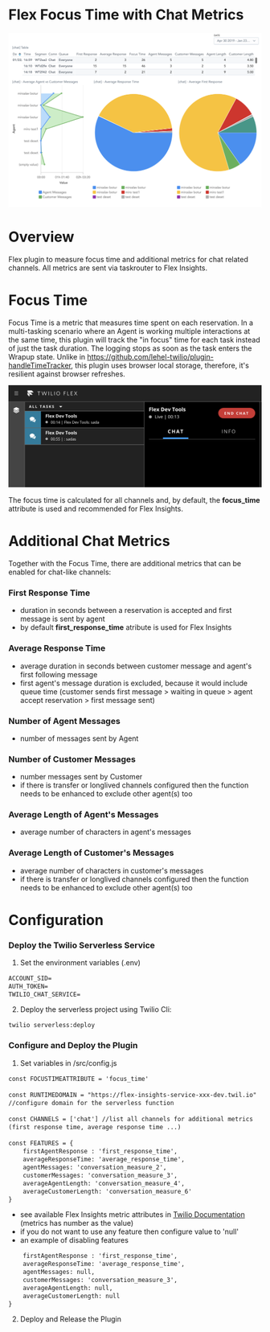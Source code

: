 # Flex Focus Time with Chat Metrics

![chat insights](readme_images/chat_insights.png)

# Overview

Flex plugin to measure focus time and additional metrics for chat related channels. All metrics are sent via taskrouter to Flex Insights.

# Focus Time

Focus Time is a metric that measures time spent on each reservation. In a multi-tasking scenario where an Agent is working 
multiple interactions at the same time, this plugin will track the "in focus" time for each task instead of just the task duration. 
The logging stops as soon as the task enters the Wrapup state. Unlike in https://github.com/lehel-twilio/plugin-handleTimeTracker, this plugin uses
browser local storage, therefore, it's resilient against browser refreshes.

![flex reservations](readme_images/multiple_reservaitions.png)

The focus time is calculated for all channels and, by default, the **focus_time** attribute is used and recommended for Flex Insights.
   
# Additional Chat Metrics

Together with the Focus Time, there are additional metrics that can be enabled for chat-like channels:

### First Response Time

* duration in seconds between a reservation is accepted and first message is sent by agent
* by default **first_response_time** atribute is used for Flex Insights

### Average Response Time

* average duration in seconds between customer message and agent's first following message
* first agent's message duration is excluded, because it would include queue time (customer sends first message > waiting in queue > agent accept reservation > first message sent)

### Number of Agent Messages

* number of messages sent by Agent

### Number of Customer Messages

* number messages sent by Customer
* if there is transfer or longlived channels configured then the function needs to be enhanced to exclude other agent(s) too

### Average Length of Agent's Messages

* average number of characters in agent's messages

### Average Length of Customer's Messages

* average number of characters in customer's messages
* if there is transfer or longlived channels configured then the function needs to be enhanced to exclude other agent(s) too

# Configuration

### Deploy the Twilio Serverless Service

1. Set the environment variables (.env) 
```
ACCOUNT_SID=
AUTH_TOKEN=
TWILIO_CHAT_SERVICE=
```

2. Deploy the serverless project using Twilio Cli:  
```
twilio serverless:deploy
```

### Configure and Deploy the Plugin

1. Set variables in /src/config.js
```
const FOCUSTIMEATTRIBUTE = 'focus_time' 

const RUNTIMEDOMAIN = "https://flex-insights-service-xxx-dev.twil.io" //configure domain for the serverless function

const CHANNELS = ['chat'] //list all channels for additional metrics (first response time, average response time ...)

const FEATURES = {
    firstAgentResponse : 'first_response_time',
    averageResponseTime: 'average_response_time',
    agentMessages: 'conversation_measure_2',
    customerMessages: 'conversation_measure_3',
    averageAgentLength: 'conversation_measure_4',
    averageCustomerLength: 'conversation_measure_6'
}
```

* see available Flex Insights metric attributes in [Twilio Documentation](https://www.twilio.com/docs/flex/developer/insights/enhance-integration#add-custom-attributes-and-measures) (metrics has number as the value)
* if you do not want to use any feature then configure value to 'null'
* an example of disabling features 

```const FEATURES = {
    firstAgentResponse : 'first_response_time',
    averageResponseTime: 'average_response_time',
    agentMessages: null,
    customerMessages: 'conversation_measure_3',
    averageAgentLength: null,
    averageCustomerLength: null
}
```
2. Deploy and Release the Plugin

